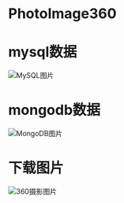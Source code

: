 # PhotoImage360

# mysql数据

![MySQL图片](C:\Users\lwd\Desktop\PhotoImage360\MySQL图片.png)

# mongodb数据

![MongoDB图片](C:\Users\lwd\Desktop\PhotoImage360\MongoDB图片.png)

# 下载图片

![360摄影图片](C:\Users\lwd\Desktop\PhotoImage360\360摄影图片.png)